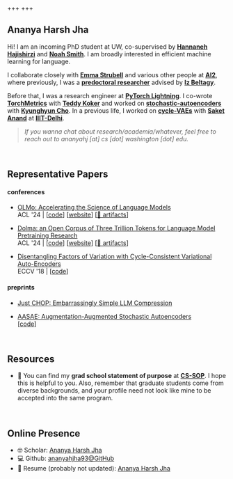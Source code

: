 +++
+++

## Ananya Harsh Jha

<!-- Hi! I am a first-year PhD student at UW, co-supervised by [**Hannaneh Hajishirzi**](https://homes.cs.washington.edu/~hannaneh/) and [**Noah Smith**](https://nasmith.github.io/).
I am a member of the [**H2Lab**](https://h2lab.cs.washington.edu/) and [**Noah's Ark**](https://noahs-ark.github.io/). \
I am broadly interested in efficient machine learning for language.<br /> -->

Hi! I am an incoming PhD student at UW, co-supervised by [**Hannaneh Hajishirzi**](https://homes.cs.washington.edu/~hannaneh/) and [**Noah Smith**](https://nasmith.github.io/).
I am broadly interested in efficient machine learning for language.<br />

I collaborate closely with [**Emma Strubell**](https://strubell.github.io/) and various other people at [**AI2**](https://allenai.org/), where previously, I was a [**predoctoral researcher**](https://allenai.org/predoctoral-young-investigators) advised by [**Iz Beltagy**](https://beltagy.net/).<br />

Before that, I was a research engineer at [**PyTorch Lightning**](https://github.com/Lightning-AI/lightning). I co-wrote [**TorchMetrics**](https://github.com/Lightning-AI/torchmetrics) with [**Teddy Koker**](https://teddykoker.com/) and worked on [**stochastic-autoencoders**](https://arxiv.org/pdf/2107.12329.pdf) with [**Kyunghyun Cho**](https://www.kyunghyuncho.me/).
In a previous life, I worked on [**cycle-VAEs**](https://openaccess.thecvf.com/content_ECCV_2018/papers/Ananya_Harsh_Jha_Disentangling_Factors_of_ECCV_2018_paper.pdf) with [**Saket Anand**](https://faculty.iiitd.ac.in/~anands/) at [**IIIT-Delhi**](https://iiitd.ac.in/).<br />

> *If you wanna chat about research/academia/whatever, feel free to reach out to ananyahj [at] cs [dot] washington [dot] edu.*

<br />

## Representative Papers

#### conferences

- [OLMo: Accelerating the Science of Language Models](https://arxiv.org/pdf/2402.00838) \
  ACL '24 | [[code](https://github.com/allenai/OLMo)] [[website](https://allenai.org/olmo)] [[🤗 artifacts](https://huggingface.co/allenai/OLMo-7B)]

- [Dolma: an Open Corpus of Three Trillion Tokens for Language Model Pretraining Research](https://arxiv.org/pdf/2402.00159) \
  ACL '24 | [[code](https://github.com/allenai/dolma)] [[website](https://allenai.org/olmo)] [[🤗 artifacts](https://huggingface.co/datasets/allenai/dolma)]

- [Disentangling Factors of Variation with Cycle-Consistent Variational Auto-Encoders](https://openaccess.thecvf.com/content_ECCV_2018/papers/Ananya_Harsh_Jha_Disentangling_Factors_of_ECCV_2018_paper.pdf) \
  ECCV '18 | [[code](https://github.com/ananyahjha93/cycle-consistent-vae)]

<!-- - [Disentangling Factors of Variation with Cycle-Consistent Variational Auto-Encoders](https://openaccess.thecvf.com/content_ECCV_2018/papers/Ananya_Harsh_Jha_Disentangling_Factors_of_ECCV_2018_paper.pdf) \
  ECCV 2018 | [[code](github.com/ananyahjha93)] [[demo](github.com/ananyahjha93)] [[slides](github.com/ananyahjha93)] [[talk](github.com/ananyahjha93)] [[website](github.com/ananyahjha93)] [[🤗 artifacts](github.com/ananyahjha93)] -->

#### preprints

- [Just CHOP: Embarrassingly Simple LLM Compression](https://arxiv.org/pdf/2305.14864v3)

- [AASAE: Augmentation-Augmented Stochastic Autoencoders](https://arxiv.org/pdf/2107.12329) \
  [[code](https://github.com/Lightning-Universe/paper-AAVAE)]

<br />

## Resources

- 📜 You can find my **grad school statement of purpose** at [**CS-SOP**](https://cs-sop.notion.site/CS-PhD-Statements-of-Purpose-df39955313834889b7ac5411c37b958d?p=2dda63bcbc8a4650bf41845f08dbb666&pm=s).
I hope this is helpful to you. Also, remember that graduate students come from diverse backgrounds, and your profile need not look like mine to be accepted into the same program.

<br />

## Online Presence

- 🤓 Scholar: [Ananya Harsh Jha](https://scholar.google.com/citations?user=USRgM88AAAAJ&hl=en)
- 💻 Github: [ananyahjha93@GitHub](https://github.com/ananyahjha93)
- 📄 Resume (probably not updated): [Ananya Harsh Jha](resume/resume_ananya.pdf)